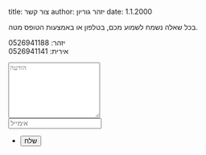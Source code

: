 title: צור קשר
author: יזהר גוריון
date: 1.1.2000

בכל שאלה נשמח לשמוע מכם, בטלפון או באמצעות הטופס מטה.

יזהר: 0526941188<br >
אירית: 0526941141

<form action="//formspree.io/bros.tribe@gmail.com" method="POST">
    <div class="row gtr-50">
        <div class="col-12">
            <textarea type="text" name="content" placeholder="הודעה" rows="7"></textarea>
        </div>
        <div class="col-12">
            <input type="email" name="_replyto" placeholder="אימייל" />
        </div>
        <div class="col-12">
            <ul class="buttons">
                <li><input type="submit" class="special" value="שלח" /></li>
            </ul>
        </div>
        <input type="hidden" name="_next" value="email_sent.html" />
    </div>
</form>
